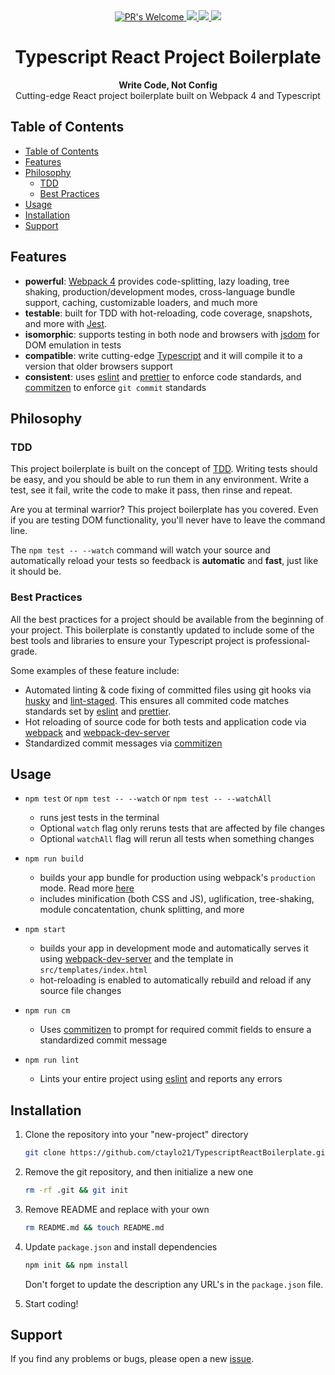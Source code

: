 <div align="center">
  <!-- PR's Welcome -->
  <a href="http://makeapullrequest.com">
    <img src="https://img.shields.io/badge/PRs-welcome-brightgreen.svg?style=flat-square"
      alt="PR's Welcome" />
  </a>

  <!-- Commitizen -->
  <a href="http://commitizen.github.io/cz-cli/v" title="Commitizen">
    <img src="https://img.shields.io/badge/commitizen-friendly-brightgreen.svg"/>
  </a>

  <!-- Dependencies -->
  <a href="https://david-dm.org/ctaylo21/TypescriptReactBoilerplate?type=dev" title="devDependencies status">
    <img src="https://david-dm.org/ctaylo21/TypescriptReactBoilerplate/dev-status.svg"/>
  </a>

  <!-- Prettier -->
  <a href="https://github.com/prettier/prettie" title="Prettier">
    <img src="https://img.shields.io/badge/code_style-prettier-ff69b4.svg?style=flat-square"/>
  </a>

</div>

<h1 align="center">Typescript React Project Boilerplate</h1>

<div align="center">
  <strong>Write Code, Not Config</strong>
</div>
<div align="center">
  Cutting-edge React project boilerplate built on Webpack 4 and Typescript
</div>

## Table of Contents

- [Table of Contents](#table-of-contents)
- [Features](#features)
- [Philosophy](#philosophy)
  - [TDD](#tdd)
  - [Best Practices](#best-practices)
- [Usage](#usage)
- [Installation](#installation)
- [Support](#support)

## Features

- **powerful**: [Webpack 4](https://webpack.js.org/) provides code-splitting, lazy loading, tree shaking, production/development modes, cross-language bundle support, caching, customizable loaders, and much more
- **testable**: built for TDD with hot-reloading, code coverage, snapshots, and more with [Jest](https://jestjs.io/).
- **isomorphic**: supports testing in both node and browsers with [jsdom](https://github.com/tmpvar/jsdom) for DOM emulation in tests
- **compatible**: write cutting-edge [Typescript](https://www.typescriptlang.org/) and it will compile it to a version that older browsers support
- **consistent**: uses [eslint](https://eslint.org/) and [prettier](https://github.com/prettier/prettier) to enforce code standards, and [commitzen](https://github.com/commitizen/cz-cli) to enforce `git commit` standards

## Philosophy

### TDD

This project boilerplate is built on the concept of [TDD](https://en.wikipedia.org/wiki/Test-driven_development).
Writing tests should be easy, and you should be able to run them in any environment.
Write a test, see it fail, write the code to make it pass, then rinse and repeat.

Are you at terminal warrior? This project boilerplate has you covered. Even if you are testing DOM functionality, you'll never have to leave the command line.

The `npm test -- --watch` command will watch your source and automatically reload your tests so feedback is **automatic** and **fast**, just like it should be.

### Best Practices

All the best practices for a project should be available from the beginning of your project. This boilerplate is constantly updated to include some of the best tools and libraries to ensure your Typescript project is professional-grade.

Some examples of these feature include:

- Automated linting & code fixing of committed files using git hooks via [husky](https://github.com/typicode/husky) and [lint-staged](https://github.com/okonet/lint-staged). This ensures all commited code matches standards set by [eslint](https://eslint.org/) and [prettier](https://github.com/prettier/prettier).
- Hot reloading of source code for both tests and application code via [webpack](https://webpack.js.org/) and [webpack-dev-server](https://github.com/webpack/webpack-dev-server)
- Standardized commit messages via [commitizen](https://github.com/commitizen/cz-cli)

## Usage

- `npm test` or `npm test -- --watch` or `npm test -- --watchAll`

  - runs jest tests in the terminal
  - Optional `watch` flag only reruns tests that are affected by file changes
  - Optional `watchAll` flag will rerun all tests when something changes

- `npm run build`

  - builds your app bundle for production using webpack's `production` mode. Read more [here](https://medium.com/webpack/webpack-4-mode-and-optimization-5423a6bc597a)
  - includes minification (both CSS and JS), uglification, tree-shaking, module concatentation, chunk splitting, and more

- `npm start`

  - builds your app in development mode and automatically serves it using [webpack-dev-server](https://webpack.js.org/configuration/dev-server/) and the template in `src/templates/index.html`
  - hot-reloading is enabled to automatically rebuild and reload if any source file changes

- `npm run cm`

  - Uses [commitizen](https://github.com/commitizen/cz-cli) to prompt for required commit fields to ensure a standardized commit message

- `npm run lint`

  - Lints your entire project using [eslint](https://eslint.org/) and reports any errors

## Installation

1. Clone the repository into your "new-project" directory

   ```bash
   git clone https://github.com/ctaylo21/TypescriptReactBoilerplate.git new-project && cd new-project
   ```

2. Remove the git repository, and then initialize a new one

   ```bash
   rm -rf .git && git init
   ```

3. Remove README and replace with your own

   ```bash
   rm README.md && touch README.md
   ```

4. Update `package.json` and install dependencies

   ```bash
   npm init && npm install
   ```

   Don't forget to update the description any URL's in the `package.json` file.

5. Start coding!

## Support

If you find any problems or bugs, please open a new [issue](https://github.com/ctaylo21/TypescriptReactBoilerplate/issues).
